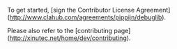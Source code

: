 To get started, [sign the Contributor License Agreement]
(http://www.clahub.com/agreements/pippijn/debuglib).

Please also refer to the [contributing page]
(http://xinutec.net/home/dev/contributing).

